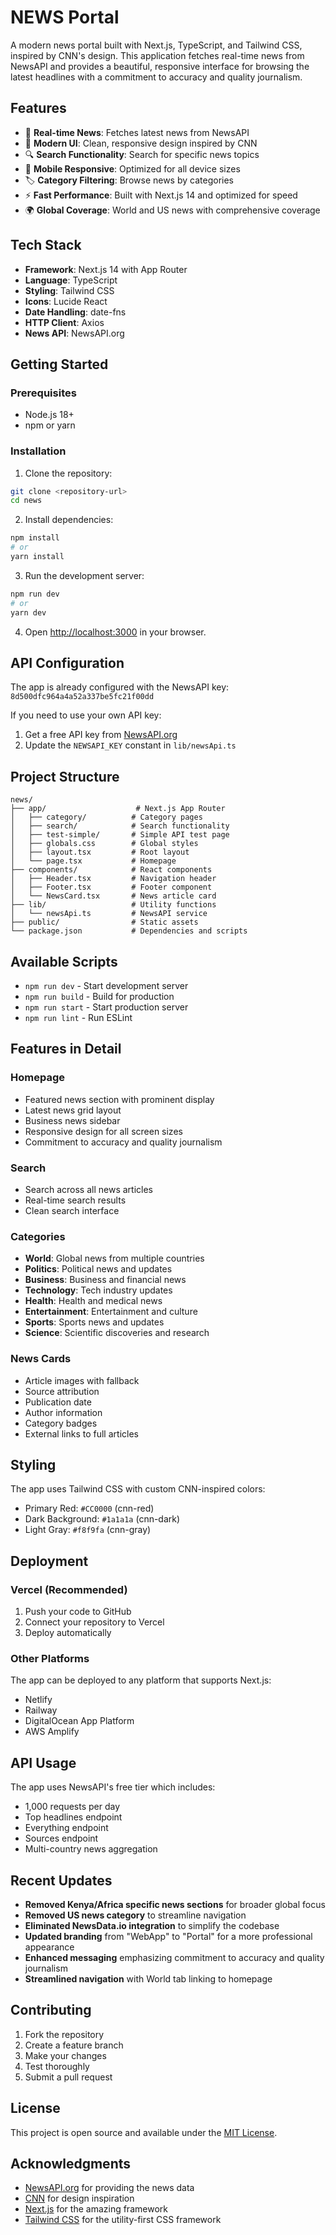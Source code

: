 # NEWS Portal

A modern news portal built with Next.js, TypeScript, and Tailwind CSS, inspired by CNN's design. This application fetches real-time news from NewsAPI and provides a beautiful, responsive interface for browsing the latest headlines with a commitment to accuracy and quality journalism.

## Features

- 📰 **Real-time News**: Fetches latest news from NewsAPI
- 🎨 **Modern UI**: Clean, responsive design inspired by CNN
- 🔍 **Search Functionality**: Search for specific news topics
- 📱 **Mobile Responsive**: Optimized for all device sizes
- 🏷️ **Category Filtering**: Browse news by categories
- ⚡ **Fast Performance**: Built with Next.js 14 and optimized for speed
- 🌍 **Global Coverage**: World and US news with comprehensive coverage

## Tech Stack

- **Framework**: Next.js 14 with App Router
- **Language**: TypeScript
- **Styling**: Tailwind CSS
- **Icons**: Lucide React
- **Date Handling**: date-fns
- **HTTP Client**: Axios
- **News API**: NewsAPI.org

## Getting Started

### Prerequisites

- Node.js 18+
- npm or yarn

### Installation

1. Clone the repository:

```bash
git clone <repository-url>
cd news
```

2. Install dependencies:

```bash
npm install
# or
yarn install
```

3. Run the development server:

```bash
npm run dev
# or
yarn dev
```

4. Open [http://localhost:3000](http://localhost:3000) in your browser.

## API Configuration

The app is already configured with the NewsAPI key: `8d500dfc964a4a52a337be5fc21f00dd`

If you need to use your own API key:

1. Get a free API key from [NewsAPI.org](https://newsapi.org/)
2. Update the `NEWSAPI_KEY` constant in `lib/newsApi.ts`

## Project Structure

```
news/
├── app/                    # Next.js App Router
│   ├── category/          # Category pages
│   ├── search/            # Search functionality
│   ├── test-simple/       # Simple API test page
│   ├── globals.css        # Global styles
│   ├── layout.tsx         # Root layout
│   └── page.tsx           # Homepage
├── components/            # React components
│   ├── Header.tsx         # Navigation header
│   ├── Footer.tsx         # Footer component
│   └── NewsCard.tsx       # News article card
├── lib/                   # Utility functions
│   └── newsApi.ts         # NewsAPI service
├── public/                # Static assets
└── package.json           # Dependencies and scripts
```

## Available Scripts

- `npm run dev` - Start development server
- `npm run build` - Build for production
- `npm run start` - Start production server
- `npm run lint` - Run ESLint

## Features in Detail

### Homepage

- Featured news section with prominent display
- Latest news grid layout
- Business news sidebar
- Responsive design for all screen sizes
- Commitment to accuracy and quality journalism

### Search

- Search across all news articles
- Real-time search results
- Clean search interface

### Categories

- **World**: Global news from multiple countries
- **Politics**: Political news and updates
- **Business**: Business and financial news
- **Technology**: Tech industry updates
- **Health**: Health and medical news
- **Entertainment**: Entertainment and culture
- **Sports**: Sports news and updates
- **Science**: Scientific discoveries and research

### News Cards

- Article images with fallback
- Source attribution
- Publication date
- Author information
- Category badges
- External links to full articles

## Styling

The app uses Tailwind CSS with custom CNN-inspired colors:

- Primary Red: `#CC0000` (cnn-red)
- Dark Background: `#1a1a1a` (cnn-dark)
- Light Gray: `#f8f9fa` (cnn-gray)

## Deployment

### Vercel (Recommended)

1. Push your code to GitHub
2. Connect your repository to Vercel
3. Deploy automatically

### Other Platforms

The app can be deployed to any platform that supports Next.js:

- Netlify
- Railway
- DigitalOcean App Platform
- AWS Amplify

## API Usage

The app uses NewsAPI's free tier which includes:

- 1,000 requests per day
- Top headlines endpoint
- Everything endpoint
- Sources endpoint
- Multi-country news aggregation

## Recent Updates

- **Removed Kenya/Africa specific news sections** for broader global focus
- **Removed US news category** to streamline navigation
- **Eliminated NewsData.io integration** to simplify the codebase
- **Updated branding** from "WebApp" to "Portal" for a more professional appearance
- **Enhanced messaging** emphasizing commitment to accuracy and quality journalism
- **Streamlined navigation** with World tab linking to homepage

## Contributing

1. Fork the repository
2. Create a feature branch
3. Make your changes
4. Test thoroughly
5. Submit a pull request

## License

This project is open source and available under the [MIT License](LICENSE).

## Acknowledgments

- [NewsAPI.org](https://newsapi.org/) for providing the news data
- [CNN](https://edition.cnn.com) for design inspiration
- [Next.js](https://nextjs.org/) for the amazing framework
- [Tailwind CSS](https://tailwindcss.com/) for the utility-first CSS framework
